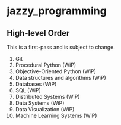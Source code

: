 # jazzy_programming

## High-level Order
This is a first-pass and is subject to change.
1. Git
2. Procedural Python (WiP)
3. Objective-Oriented Python (WiP)
4. Data structures and algorithms (WiP)
5. Databases (WiP)
6. SQL (WiP)
7. Distributed Systems (WiP)
8. Data Systems (WiP)
9. Data Visualization (WiP)
10. Machine Learning Systems (WiP)

